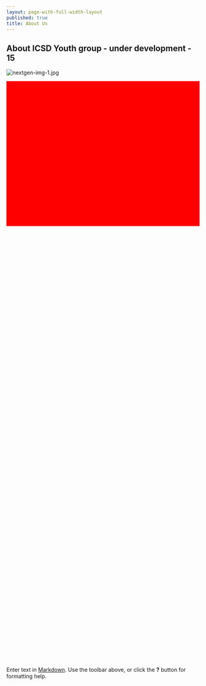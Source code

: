 ```yaml
---
layout: page-with-full-width-layout
published: true
title: About Us
---
```


## About ICSD Youth group - under development - 15
![nextgen-img-1.jpg]({{site.baseurl}}/media/nextgen-img-1.jpg)


<style>
  .img {
  	width: 100%;
    padding-top: 75%;
    background-position: 50% 50%;
    background-repeat: no-repeat;
    background-size: cover;
  }
</style>

<div class="row">
  <div class="col-3 gallery-image">
    <div class="img" style="background-color: red;"></div>
  </div>
  <div class="col-3 gallery-image">
    <div class="img" style="background-img:url('{{site.baseurl}}/media/nextgen-img-1.jpg');"></div>
  </div>
  <div class="col-3 gallery-image">
    <div class="img" style="background-img:url('/media/nextgen-img-2.jpg')"></div>
  </div>
  <div class="col-3 gallery-image">
    <div class="img" style="background-img:url('/media/nextgen-img-2.jpg')"></div>
  </div>
</div>


Enter text in [Markdown](http://daringfireball.net/projects/markdown/). Use the toolbar above, or click the **?** button for formatting help.
